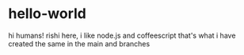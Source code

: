 # hello-world


hi humans!
 rishi here, i like node.js and coffeescript that's what i have created the same in the main and branches 
